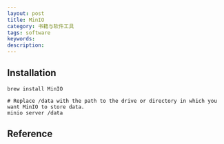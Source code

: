 ```yaml
---
layout: post
title: MinIO
category: 书籍与软件工具
tags: software
keywords: 
description: 
---
```



## Installation

```
brew install MinIO

# Replace /data with the path to the drive or directory in which you want MinIO to store data.
minio server /data
```

## Reference
